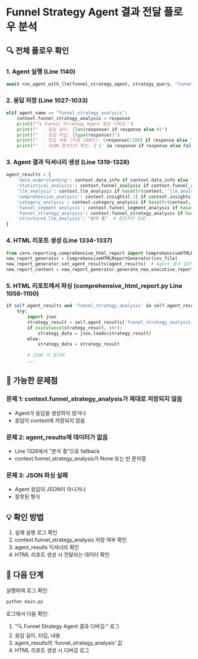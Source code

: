 # Funnel Strategy Agent 결과 전달 플로우 분석

## 🔍 전체 플로우 확인

### 1. Agent 실행 (Line 1140)
```python
await run_agent_with_llm(funnel_strategy_agent, strategy_query, "funnel_strategy_analysis")
```

### 2. 응답 저장 (Line 1027-1033)
```python
elif agent_name == "funnel_strategy_analysis":
    context.funnel_strategy_analysis = response
    print(f"🔍 Funnel Strategy Agent 결과 디버깅:")
    print(f"  - 응답 길이: {len(response) if response else 0}")
    print(f"  - 응답 타입: {type(response)}")
    print(f"  - 응답 내용 (처음 200자): {response[:200] if response else 'None'}")
    print(f"  - JSON 형식인지 확인: {'{' in response if response else False}")
```

### 3. Agent 결과 딕셔너리 생성 (Line 1319-1328)
```python
agent_results = {
    'data_understanding': context.data_info if context.data_info else "분석 중",
    'statistical_analysis': context.funnel_analysis if context.funnel_analysis else "분석 중",
    'llm_analysis': context.llm_analysis if hasattr(context, 'llm_analysis') and context.llm_analysis else "분석 중",
    'comprehensive_analysis': context.insights[-1] if context.insights else "분석 중",
    'category_analysis': context.category_analysis if hasattr(context, 'category_analysis') and context.category_analysis else "분석 중",
    'funnel_segment_analysis': context.funnel_segment_analysis if hasattr(context, 'funnel_segment_analysis') and context.funnel_segment_analysis else "분석 중",
    'funnel_strategy_analysis': context.funnel_strategy_analysis if hasattr(context, 'funnel_strategy_analysis') and context.funnel_strategy_analysis else "분석 중",
    'structured_llm_analysis': "분석 중"  # 참조하지 않음
}
```

### 4. HTML 리포트 생성 (Line 1334-1337)
```python
from core.reporting.comprehensive_html_report import ComprehensiveHTMLReportGenerator
new_report_generator = ComprehensiveHTMLReportGenerator(csv_file)
new_report_generator.set_agent_results(agent_results)  # Agent 결과 설정
new_report_content = new_report_generator.generate_new_executive_report()
```

### 5. HTML 리포트에서 파싱 (comprehensive_html_report.py Line 1056-1100)
```python
if self.agent_results and 'funnel_strategy_analysis' in self.agent_results:
    try:
        import json
        strategy_result = self.agent_results['funnel_strategy_analysis']
        if isinstance(strategy_result, str):
            strategy_data = json.loads(strategy_result)
        else:
            strategy_data = strategy_result
        
        # JSON 키 정규화
        ...
```

## 🚨 가능한 문제점

### 문제 1: context.funnel_strategy_analysis가 제대로 저장되지 않음
- Agent가 응답을 생성하지 않거나
- 응답이 context에 저장되지 않음

### 문제 2: agent_results에 데이터가 없음
- Line 1326에서 "분석 중"으로 fallback
- context.funnel_strategy_analysis가 None 또는 빈 문자열

### 문제 3: JSON 파싱 실패
- Agent 응답이 JSON이 아니거나
- 잘못된 형식

## 💡 확인 방법

1. 실제 실행 로그 확인
2. context.funnel_strategy_analysis 저장 여부 확인
3. agent_results 딕셔너리 확인
4. HTML 리포트 생성 시 전달되는 데이터 확인

## 🔧 다음 단계

실행하여 로그 확인:
```bash
python main.py
```

로그에서 다음 확인:
1. "🔍 Funnel Strategy Agent 결과 디버깅:" 로그
2. 응답 길이, 타입, 내용
3. agent_results의 'funnel_strategy_analysis' 값
4. HTML 리포트 생성 시 디버깅 로그

